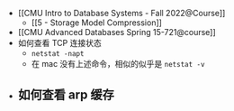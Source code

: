 - [[CMU Intro to Database Systems - Fall 2022@Course]]
	- [[5 - Storage Model Compression]]
- [[CMU Advanced Databases Spring 15-721@course]]
- 如何查看 TCP 连接状态
	- `netstat -napt`
	- 在 mac 没有上述命令，相似的似乎是 `netstat -v`
- 如何查看 arp 缓存
	-